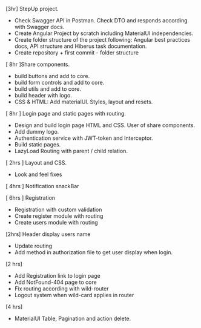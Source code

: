 [3hr] StepUp project.
+ Check Swagger API in Postman. Check DTO and responds according with Swagger docs.
+ Create Angular Project by scratch including MaterialUI independencies.
+ Create folder structure of the project following: Angular best practices docs, API structure and Hiberus task documentation.
+ Create repository + first commit - folder structure

[ 8hr ]Share components.
+ build buttons and add to core.
+ build form controls and add to core.
+ build utils and add to core.
+ build header with logo.
+ CSS & HTML: Add materialUI. Styles, layout and resets.

[ 8hr ] Login page and static pages with routing.
+ Design and build login page HTML and CSS. User of share components.
+ Add dummy logo.
+ Authentication service with JWT-token and Interceptor.
+ Build static pages.
+ LazyLoad Routing with parent / child relation.

[ 2hrs ] Layout and CSS.
+ Look and feel fixes

[ 4hrs ] Notification snackBar

[ 6hrs ] Registration
+ Registration with custom validation
+ Create register module with routing
+ Create users module with routing

[2hrs] Header display users name
+ Update routing
+ Add method in authorization file to get user display when login.

[2 hrs] 
+ Add Registration link to login page
+ Add NotFound-404 page to core
+ Fix routing according with wild-router
+ Logout system when wild-card applies in router

[4 hrs]
+ MaterialUI Table, Pagination and action delete.